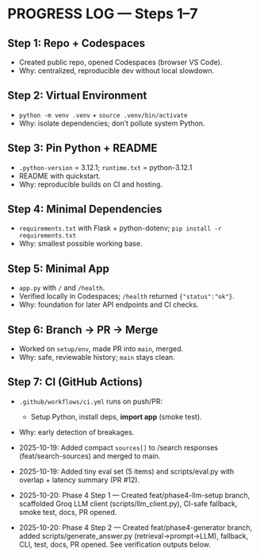# PROGRESS LOG — Steps 1–7

## Step 1: Repo + Codespaces
- Created public repo, opened Codespaces (browser VS Code).
- Why: centralized, reproducible dev without local slowdown.

## Step 2: Virtual Environment
- `python -m venv .venv` + `source .venv/bin/activate`
- Why: isolate dependencies; don’t pollute system Python.

## Step 3: Pin Python + README
- `.python-version` = 3.12.1; `runtime.txt` = python-3.12.1
- README with quickstart.
- Why: reproducible builds on CI and hosting.

## Step 4: Minimal Dependencies
- `requirements.txt` with Flask + python-dotenv; `pip install -r requirements.txt`
- Why: smallest possible working base.

## Step 5: Minimal App
- `app.py` with `/` and `/health`.
- Verified locally in Codespaces; `/health` returned `{"status":"ok"}`.
- Why: foundation for later API endpoints and CI checks.

## Step 6: Branch → PR → Merge
- Worked on `setup/env`, made PR into `main`, merged.
- Why: safe, reviewable history; `main` stays clean.

## Step 7: CI (GitHub Actions)
- `.github/workflows/ci.yml` runs on push/PR:
  - Setup Python, install deps, **import app** (smoke test).
- Why: early detection of breakages.

- 2025-10-19: Added compact `sources[]` to /search responses (feat/search-sources) and merged to main.
- 2025-10-19: Added tiny eval set (5 items) and scripts/eval.py with overlap + latency summary (PR #12).
- 2025-10-20: Phase 4 Step 1 — Created feat/phase4-llm-setup branch, scaffolded Groq LLM client (scripts/llm_client.py), CI-safe fallback, smoke test, docs, PR opened.
- 2025-10-20: Phase 4 Step 2 — Created feat/phase4-generator branch, added scripts/generate_answer.py (retrieval→prompt→LLM), fallback, CLI, test, docs, PR opened. See verification outputs below.

